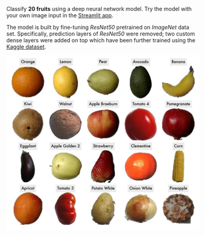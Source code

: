Classify **20 fruits** using a deep neural network model. Try the model with your own image input in the [Streamlit app](https://fruit-classification-atakisihakan.streamlit.app/).

The model is built by fine-tuning *ResNet50* pretrained on *ImageNet* data set. Specifically, prediction layers of *ResNet50* were removed; two custom dense layers were added on top which have been further trained using the [Kaggle dataset](https://www.kaggle.com/datasets/moltean/fruits/data).

![](Figures/fruits_foreground.jpg)